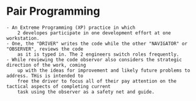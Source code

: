 # Pair Programming
    
    - An Extreme Programming (XP) practice in which
        2 developes participate in one development effort at one workstation.
    - One, the "DRIVER" writes the code while the other "NAVIGATOR" or "OBSERVER", reviews the code
        as it is typed in. The 2 engineers switch roles frequently.
    - While reviewing the code observor also considers the strategic direction of the work, coming 
        up with the ideas for improvement and likely future problems to address. THis is intended to
        free the driver to focus all of their pay attention on the tactical aspects of completing current
        task using the observer as a safety net and guide.
        

